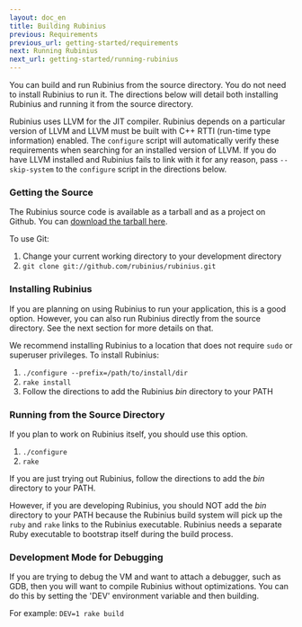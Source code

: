 ```yaml
---
layout: doc_en
title: Building Rubinius
previous: Requirements
previous_url: getting-started/requirements
next: Running Rubinius
next_url: getting-started/running-rubinius
---
```


You can build and run Rubinius from the source directory. You do not need to
install Rubinius to run it. The directions below will detail both installing
Rubinius and running it from the source directory.

Rubinius uses LLVM for the JIT compiler. Rubinius depends on a particular
version of LLVM and LLVM must be built with C++ RTTI (run-time type
information) enabled.  The `configure` script will automatically verify these
requirements when searching for an installed version of LLVM. If you do have
LLVM installed and Rubinius fails to link with it for any reason, pass
`--skip-system` to the `configure` script in the directions below.

### Getting the Source

The Rubinius source code is available as a tarball and as a project on Github.
You can [download the tarball
here](https://github.com/rubinius/rubinius/tarball/master).

To use Git:

  1. Change your current working directory to your development directory
  2. `git clone git://github.com/rubinius/rubinius.git`


### Installing Rubinius

If you are planning on using Rubinius to run your application, this is a good
option. However, you can also run Rubinius directly from the source directory.
See the next section for more details on that.

We recommend installing Rubinius to a location that does not require `sudo` or
superuser privileges. To install Rubinius:

  1. `./configure --prefix=/path/to/install/dir`
  2. `rake install`
  3. Follow the directions to add the Rubinius _bin_ directory to your PATH


### Running from the Source Directory

If you plan to work on Rubinius itself, you should use this option.

  1. `./configure`
  2. `rake`

If you are just trying out Rubinius, follow the directions to add the _bin_
directory to your PATH.

However, if you are developing Rubinius, you should NOT add the _bin_
directory to your PATH because the Rubinius build system will pick up the
`ruby` and `rake` links to the Rubinius executable. Rubinius needs a separate
Ruby executable to bootstrap itself during the build process.

### Development Mode for Debugging

If you are trying to debug the VM and want to attach a debugger, such as GDB,
then you will want to compile Rubinius without optimizations. You can do this
by setting the 'DEV' environment variable and then building.

For example: `DEV=1 rake build`
